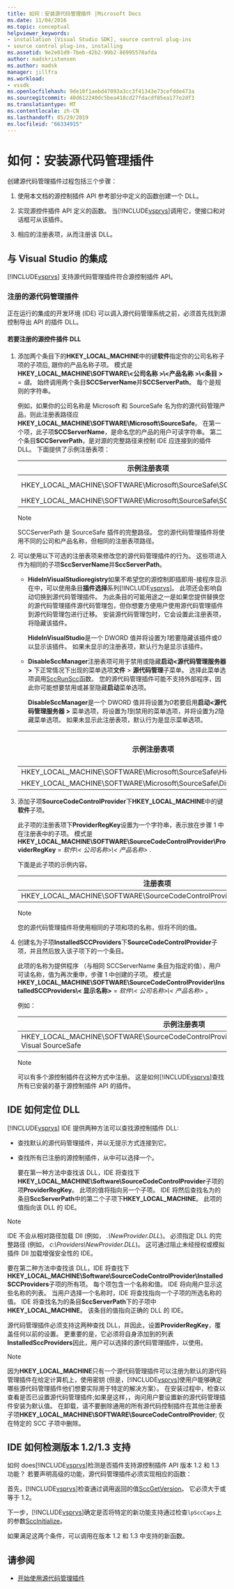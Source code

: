 ```yaml
---
title: 如何：安装源代码管理插件 |Microsoft Docs
ms.date: 11/04/2016
ms.topic: conceptual
helpviewer_keywords:
- installation [Visual Studio SDK], source control plug-ins
- source control plug-ins, installing
ms.assetid: 9e2e01d9-7beb-42b2-99b2-86995578afda
author: madskristensen
ms.author: madsk
manager: jillfra
ms.workload:
- vssdk
ms.openlocfilehash: 9de10f1aebd47093a3cc3f41343e73cefdde473a
ms.sourcegitcommit: 40d612240dc5bea418cd27fdacdf85ea177e2df3
ms.translationtype: MT
ms.contentlocale: zh-CN
ms.lasthandoff: 05/29/2019
ms.locfileid: "66334915"
---
```

# <a name="how-to-install-a-source-control-plug-in"></a>如何：安装源代码管理插件
创建源代码管理插件过程包括三个步骤：

1. 使用本文档的源控制插件 API 参考部分中定义的函数创建一个 DLL。

2. 实现源控件插件 API 定义的函数。 当[!INCLUDE[vsprvs](../../code-quality/includes/vsprvs_md.md)]调用它，使接口和对话框可从该插件。

3. 相应的注册表项，从而注册该 DLL。

## <a name="integration-with-visual-studio"></a>与 Visual Studio 的集成
 [!INCLUDE[vsprvs](../../code-quality/includes/vsprvs_md.md)] 支持源代码管理插件符合源控制插件 API。

### <a name="register-the-source-control-plug-in"></a>注册的源代码管理插件
 正在运行的集成的开发环境 (IDE) 可以调入源代码管理系统之前，必须首先找到源控制导出 API 的插件 DLL。

#### <a name="to-register-the-source-control-plug-in-dll"></a>若要注册的源控件插件 DLL

1. 添加两个条目下的**HKEY_LOCAL_MACHINE**中的键**软件**指定你的公司名称子项的子项后, 跟你的产品名称子项。 模式是**HKEY_LOCAL_MACHINE\SOFTWARE\\\<公司名称 >\\\<产品名称 >\\\<条目 >**  =  *值*。 始终调用两个条目**SCCServerName**并**SCCServerPath**。 每个是规则的字符串。

    例如，如果你的公司名称是 Microsoft 和 SourceSafe 名为你的源代码管理产品，则此注册表路径应**HKEY_LOCAL_MACHINE\SOFTWARE\Microsoft\SourceSafe**。 在第一个项，此子项**SCCServerName**，是命名您的产品的用户可读字符串。 第二个条目**SCCServerPath**，是对源的完整路径来控制 IDE 应连接到的插件 DLL。 下面提供了示例注册表项：

   |示例注册表项|示例值|
   |---------------------------|------------------|
   |HKEY_LOCAL_MACHINE\SOFTWARE\Microsoft\SourceSafe\SCCServerName|Microsoft Visual SourceSafe|
   |HKEY_LOCAL_MACHINE\SOFTWARE\Microsoft\SourceSafe\SCCServerPath|*c:\vss\win32\ssscc.dll*|

   > [!NOTE]
   > SCCServerPath 是 SourceSafe 插件的完整路径。 您的源代码管理插件将使用不同的公司和产品名称，但相同的注册表项路径。

2. 可以使用以下可选的注册表项来修改您的源代码管理插件的行为。 这些项进入作为相同的子项**SccServerName**并**SccServerPath**。

   - **HideInVisualStudioregistry**如果不希望您的源控制即插即用-接程序显示在中，可以使用条目**插件选择**系列[!INCLUDE[vsprvs](../../code-quality/includes/vsprvs_md.md)]。 此项还会影响自动切换到源代码管理插件。 为此条目的可能用途之一是如果您提供替换您的源代码管理插件源代码管理包，但你想要方便用户使用源代码管理插件到源代码管理包进行迁移。 安装源代码管理包时，它会设置此注册表项，将隐藏该插件。

      **HideInVisualStudio**是一个 DWORD 值并将设置为*1*若要隐藏该插件或*0*以显示该插件。 如果未显示的注册表项，默认行为是显示该插件。

   - **DisableSccManager**注册表项可用于禁用或隐藏**启动\<源代码管理服务器 >** 下正常情况下出现的菜单选项**文件** > **源代码管理**子菜单。 选择此菜单选项调用[SccRunScc](../../extensibility/sccrunscc-function.md)函数。 您的源代码管理插件可能不支持外部程序，因此你可能想要禁用或甚至隐藏**启动**菜单选项。

      **DisableSccManager**是一个 DWORD 值并将设置为*0*若要启用**启动\<源代码管理服务器 >** 菜单选项，将设置为*1*到禁用的菜单选项，并将设置为*2*隐藏菜单选项。 如果未显示此注册表项，默认行为是显示菜单选项。

   | 示例注册表项 | 示例值 |
   | - |--------------|
   | HKEY_LOCAL_MACHINE\SOFTWARE\Microsoft\SourceSafe\HideInVisualStudio | 1 |
   | HKEY_LOCAL_MACHINE\SOFTWARE\Microsoft\SourceSafe\DisableSccManager | 1 |

3. 添加子项**SourceCodeControlProvider**下**HKEY_LOCAL_MACHINE**中的键**软件**子项。

    此子项的注册表项下**ProviderRegKey**设置为一个字符串，表示放在步骤 1 中在注册表中的子项。 模式是**HKEY_LOCAL_MACHINE\SOFTWARE\SourceCodeControlProvider\ProviderRegKey** = *软件\\< 公司名称\>\\< 产品名称\>* .

    下面是此子项的示例内容。

   |注册表项|示例值|
   |--------------------|------------------|
   |HKEY_LOCAL_MACHINE\SOFTWARE\SourceCodeControlProvider\ProviderRegKey|SOFTWARE\Microsoft\SourceSafe|

   > [!NOTE]
   > 您的源代码管理插件将使用相同的子项和项的名称，但将不同的值。

4. 创建名为子项**InstalledSCCProviders**下**SourceCodeControlProvider**子项，并且然后放入该子项下的一个条目。

    此项的名称为提供程序 （与相同 SCCServerName 条目为指定的值），用户可读名称，值为再次重申，步骤 1 中创建的子项。 模式是**HKEY_LOCAL_MACHINE\SOFTWARE\SourceCodeControlProvider\InstalledSCCProviders\\< 显示名称\>**  = *软件\\< 公司名称\>\\< 产品名称\>* 。

    例如：

   |示例注册表项|示例值|
   |---------------------------|------------------|
   |HKEY_LOCAL_MACHINE\SOFTWARE\SourceCodeControlProvider\InstalledSCCProviders\Microsoft Visual SourceSafe|SOFTWARE\Microsoft\SourceSafe|

   > [!NOTE]
   > 可以有多个源控制插件在这种方式中注册。 这是如何[!INCLUDE[vsprvs](../../code-quality/includes/vsprvs_md.md)]查找所有已安装的基于源控制插件 API 的插件。

## <a name="how-an-ide-locates-the-dll"></a>IDE 如何定位 DLL
 [!INCLUDE[vsprvs](../../code-quality/includes/vsprvs_md.md)] IDE 提供两种方法可以查找源控制插件 DLL:

- 查找默认的源代码管理插件，并以无提示方式连接到它。

- 查找所有已注册的源控制插件，从中可以选择一个。

  要在第一种方法中查找该 DLL，IDE 将查找下**HKEY_LOCAL_MACHINE\Software\SourceCodeControlProvider**子项的项**ProviderRegKey**。 此项的值将指向另一个子项。 IDE 将然后查找名为的条目**SccServerPath**中的第二个子项下**HKEY_LOCAL_MACHINE**。 此项的值指向该 DLL 的 IDE。

> [!NOTE]
> IDE 不会从相对路径加载 Dll (例如， *.\NewProvider.DLL*)。 必须指定 DLL 的完整路径 (例如， *c:\Providers\NewProvider.DLL*)。 这可通过阻止未经授权或模拟插件 Dll 加载增强安全性的 IDE。

 要在第二种方法中查找该 DLL，IDE 将查找下**HKEY_LOCAL_MACHINE\Software\SourceCodeControlProvider\InstalledSCCProviders**子项的所有项。 每个项包含一个名称和值。 IDE 将向用户显示这些名称的列表。 当用户选择一个名称时，IDE 将查找指向一个子项的所选名称的值。 IDE 将查找名为的条目**SccServerPath**下的子项中**HKEY_LOCAL_MACHINE**。 该条目的值指向正确的 DLL 的 IDE。

 源代码管理插件必须支持这两种查找 DLL，并因此，设置**ProviderRegKey**，覆盖任何以前的设置。 更重要的是，它必须将自身添加到的列表**InstalledSccProviders**因此，用户可以选择的源代码管理插件，以使用。

> [!NOTE]
> 因为**HKEY_LOCAL_MACHINE**只有一个源代码管理插件可以注册为默认的源代码管理插件在给定计算机上，使用密钥 (但是，[!INCLUDE[vsprvs](../../code-quality/includes/vsprvs_md.md)]使用户能够确定哪些源代码管理插件他们想要实际用于特定的解决方案）。 在安装过程中，检查以查看是否已设置源代码管理插件;如果是这样，，询问用户要设置新的源代码管理插件安装为默认值。 在卸载，请不要删除通用的所有源代码控制插件在其他注册表子项**HKEY_LOCAL_MACHINE\SOFTWARE\SourceCodeControlProvider**; 仅在特定的 SCC 子项中删除。

## <a name="how-the-ide-detects-version-1213-support"></a>IDE 如何检测版本 1.2/1.3 支持
 如何 does[!INCLUDE[vsprvs](../../code-quality/includes/vsprvs_md.md)]检测是否插件支持源控制插件 API 版本 1.2 和 1.3 功能？ 若要声明高级的功能，源代码管理插件必须实现相应的函数：

 首先，[!INCLUDE[vsprvs](../../code-quality/includes/vsprvs_md.md)]检查通过调用返回的值[SccGetVersion](../../extensibility/sccgetversion-function.md)。 它必须大于或等于 1.2。

 下一步，[!INCLUDE[vsprvs](../../code-quality/includes/vsprvs_md.md)]确定是否将特定的新功能支持通过检查`lpSccCaps`上的参数[SccInitialize](../../extensibility/sccinitialize-function.md)。

 如果满足这两个条件，可以调用在版本 1.2 和 1.3 中支持的新函数。

## <a name="see-also"></a>请参阅
- [开始使用源代码管理插件](../../extensibility/internals/getting-started-with-source-control-plug-ins.md)